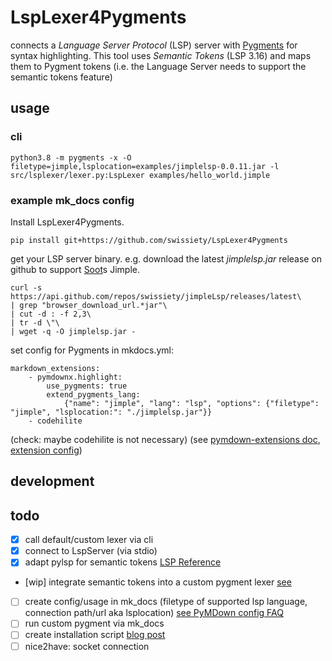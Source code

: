 # LspLexer4Pygments
connects a *Language Server Protocol* (LSP) server with [Pygments](https://github.com/pygments/pygments) for syntax highlighting.
This tool uses *Semantic Tokens* (LSP 3.16) and maps them to Pygment tokens (i.e. the Language Server needs to support the semantic tokens feature)

## usage
### cli
```
python3.8 -m pygments -x -O filetype=jimple,lsplocation=examples/jimplelsp-0.0.11.jar -l src/lsplexer/lexer.py:LspLexer examples/hello_world.jimple
```

### example mk_docs config
Install LspLexer4Pygments.
``` 
pip install git+https://github.com/swissiety/LspLexer4Pygments
```

get your LSP server binary. e.g. download the latest *jimplelsp.jar* release on github to support [Soot]()s Jimple.
```
curl -s https://api.github.com/repos/swissiety/jimpleLsp/releases/latest\
| grep "browser_download_url.*jar"\
| cut -d : -f 2,3\
| tr -d \"\
| wget -q -O jimplelsp.jar -
```

set config for Pygments in mkdocs.yml:
``` 
markdown_extensions:
    - pymdownx.highlight:
        use_pygments: true
        extend_pygments_lang:
            {"name": "jimple", "lang": "lsp", "options": {"filetype": "jimple", "lsplocation:": "./jimplelsp.jar"}}
    - codehilite
```
(check: maybe codehilite is not necessary)
(see [pymdown-extensions doc](https://facelessuser.github.io/pymdown-extensions/extensions/highlight/), [extension config](https://facelessuser.github.io/pymdown-extensions/faq/))

## development
## todo
- [x] call default/custom lexer via cli
- [x] connect to LspServer (via stdio)
- [x] adapt pylsp for semantic tokens [LSP Reference](https://microsoft.github.io/language-server-protocol/specifications/specification-current/#textDocument_semanticTokens)
- [wip] integrate semantic tokens into a custom pygment lexer [see](https://www.iamjonas.me/2013/03/custom-syntax-in-pygments.html)
- [ ] create config/usage in mk_docs  (filetype of supported lsp language, connection path/url aka lsplocation)
  [see PyMDown config FAQ](https://facelessuser.github.io/PyMdown/user-guide/general-usage/#configuration-file)
- [ ] run custom pygment via mk_docs
- [ ] create installation script [blog post](https://www.iamjonas.me/2013/03/custom-syntax-in-pygments.html)
- [ ] nice2have: socket connection

## 